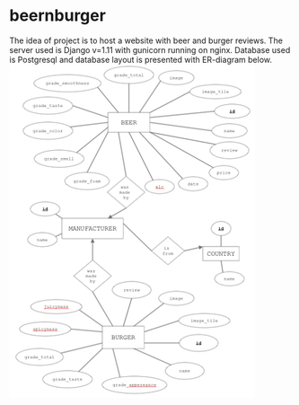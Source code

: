 # beernburger

The idea of project is to host a website with beer and burger reviews. The server used is Django v=1.11 with gunicorn running on nginx. Database used is Postgresql and database layout is presented with ER-diagram below.
![ER diagram](https://github.com/campovski/beernburger/blob/master/er_diagram.png)
